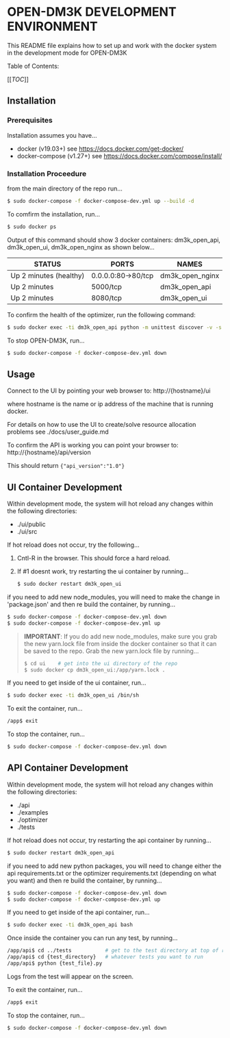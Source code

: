# OPEN-DM3K DEVELOPMENT ENVIRONMENT

This README file explains how to set up and work with the docker system in the development mode for OPEN-DM3K

Table of Contents:

[[_TOC_]]


## Installation

### Prerequisites

Installation assumes you have...

- docker (v19.03+)  see https://docs.docker.com/get-docker/
- docker-compose (v1.27+)  see https://docs.docker.com/compose/install/

### Installation Proceedure

from the main directory of the repo run...

```bash
$ sudo docker-compose -f docker-compose-dev.yml up --build -d
```

To comfirm the installation, run...

```bash
$ sudo docker ps
```

Output of this command should show 3 docker containers: dm3k_open_api, dm3k_open_ui, dm3k_open_nginx as shown below...

STATUS                  |  PORTS                |   NAMES       
------------------------|-----------------------|---------------
Up 2 minutes (healthy)  | 0.0.0.0:80->80/tcp    | dm3k_open_nginx
Up 2 minutes            | 5000/tcp              | dm3k_open_api
Up 2 minutes            | 8080/tcp              | dm3k_open_ui


To confirm the health of the optimizer, run the following command:

```bash
$ sudo docker exec -ti dm3k_open_api python -m unittest discover -v -s /app/tests
```

To stop OPEN-DM3K, run...

```bash
$ sudo docker-compose -f docker-compose-dev.yml down
```

## Usage

Connect to the UI by pointing your web browser to:  http://{hostname}/ui 

where hostname is the name or ip address of the machine that is running docker.

For details on how to use the UI to create/solve resource allocation problems see ./docs/user_guide.md

To confirm the API is working you can point your browser to: http://{hostname}/api/version

This should return `{"api_version":"1.0"}`

## UI Container Development

Within development mode, the system will hot reload any changes within the following directories:

- ./ui/public
- ./ui/src

If hot reload does not occur, try the following...

1. Cntl-R in the browser.  This should force a hard reload.
2. If #1 doesnt work, try restarting the ui container by running...

    ```bash
    $ sudo docker restart dm3k_open_ui
    ```

if you need to add new node_modules, you will need to make the change in 'package.json' and then re build the container, by running...

```bash
$ sudo docker-compose -f docker-compose-dev.yml down
$ sudo docker-compose -f docker-compose-dev.yml up
```

> **IMPORTANT**:  If you do add new node_modules, make sure you grab the new yarn.lock file from inside the docker container so that it can be saved to the repo.  Grab the new yarn.lock file by running...
>   ```bash
>   $ cd ui    # get into the ui directory of the repo  
>   $ sudo docker cp dm3k_open_ui:/app/yarn.lock .
>   ```

If you need to get inside of the ui container, run...

```bash
$ sudo docker exec -ti dm3k_open_ui /bin/sh
```

To exit the container, run...

```bash
/app$ exit
```

To stop the container, run...

```bash
$ sudo docker-compose -f docker-compose-dev.yml down
```

## API Container Development

Within development mode, the system will hot reload any changes within the following directories:

- ./api
- ./examples
- ./optimizer
- ./tests

If hot reload does not occur, try restarting the api container by running...

```bash
$ sudo docker restart dm3k_open_api
```

if you need to add new python packages, you will need to change either the api requirements.txt or the optimizer requirements.txt (depending on what you want) and then re build the container, by running...

```bash
$ sudo docker-compose -f docker-compose-dev.yml down
$ sudo docker-compose -f docker-compose-dev.yml up
```

If you need to get inside of the api container, run...

```bash
$ sudo docker exec -ti dm3k_open_api bash
```

Once inside the container you can run any test, by running...

```bash
/app/api$ cd ../tests           # get to the test directory at top of repo
/app/api$ cd {test_directory}   # whatever tests you want to run
/app/api$ python {test_file}.py 
```

Logs from the test will appear on the screen.

To exit the container, run...

```bash
/app$ exit
```

To stop the container, run...

```bash
$ sudo docker-compose -f docker-compose-dev.yml down
```
